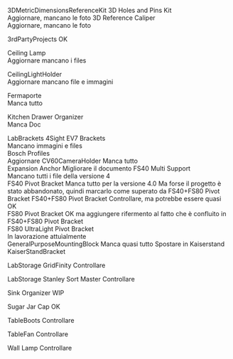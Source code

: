 3DMetricDimensionsReferenceKit
	3D Holes and Pins Kit	
		Aggiornare, mancano le foto
	3D Reference Caliper		
		Aggiornare, mancano le foto

3rdPartyProjects
	OK
	
Ceiling Lamp											
	Aggiornare mancano i files

CeilingLightHolder										
	Aggiornare mancano file e immagini

Fermaporte												
	Manca tutto

Kitchen Drawer Organizer								
	Manca Doc

LabBrackets
	4Sight EV7 Brackets									
		Mancano immagini e files	
	Bosch Profiles										
		Aggiornare
	CV60CameraHolder
		Manca tutto 		
	Expansion Anchor
		Migliorare il documento	
	FS40 Multi Support	
		Mancano tutti i file della versione 4		
	FS40 Pivot Bracket
		Manca tutto per la versione 4.0
		Ma forse il progetto è stato abbandonato, quindi marcarlo come 
		superato da FS40+FS80 Pivot Bracket	
	FS40+FS80 Pivot Bracket
		Controllare, ma potrebbe essere quasi OK		
	FS80 Pivot Bracket
		OK ma aggiungere rifermento al fatto che è confluito 
		in FS40+FS80 Pivot Bracket	
	FS80 UltraLight Pivot Bracket	
		In lavorazione attuìalmente		
	GeneralPurposeMountingBlock
		Manca quasi tutto
		Spostare in Kaiserstand		
	KaiserStandBracket
	
LabStorage GridFinity
	Controllare
	
LabStorage Stanley Sort Master
	Controllare
	
Sink Organizer
	WIP
	
Sugar Jar Cap
	OK

TableBoots
	Controllare
	
TableFan
	Controllare
	
Wall Lamp
	Controllare
	

	